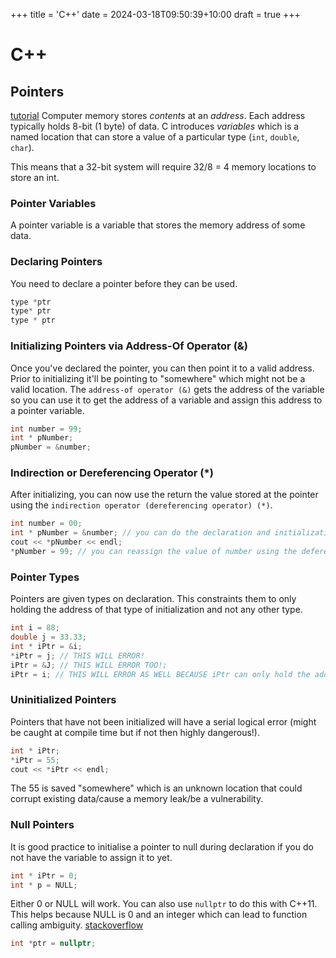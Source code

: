 +++
title = 'C++'
date = 2024-03-18T09:50:39+10:00
draft = true
+++

# C++

## Pointers
[tutorial](https://www3.ntu.edu.sg/home/ehchua/programming/cpp/cp4_PointerReference.html)
Computer memory stores *contents* at an  *address*. Each address typically holds 8-bit (1 byte) of data. C introduces *variables* which is a named location that can store a value of a particular type (`int`, `double`, `char`).

This means that a 32-bit system will require 32/8 = 4 memory locations to store an int.

### Pointer Variables
A pointer variable is a variable that stores the memory address of some data.

### Declaring Pointers
You need to declare a pointer before they can be used.
```cpp
type *ptr
type* ptr
type * ptr
```

### Initializing Pointers via Address-Of Operator (&)
Once you've declared the pointer, you can then point it to a valid address. Prior to initializing it'll be pointing to "somewhere" which might not be a valid location.
The `address-of operator (&)` gets the address of the variable so you can use it to get the address of a variable and assign this address to a pointer variable.
```cpp
int number = 99;
int * pNumber;
pNumber = &number;
```

### Indirection or Dereferencing Operator (*)
After initializing, you can now use the return the value stored at the pointer using the `indirection operator (dereferencing operator) (*)`.
```cpp
int number = 00;
int * pNumber = &number; // you can do the declaration and initialization in the same line
cout << *pNumber << endl;
*pNumber = 99; // you can reassign the value of number using the deference of the pointer
```

### Pointer Types
Pointers are given types on declaration. This constraints them to only holding the address of that type of initialization and not any other type.
```cpp
int i = 88;
double j = 33.33;
int * iPtr = &i;
*iPtr = j; // THIS WILL ERROR!
iPtr = &J; // THIS WILL ERROR TOO!;
iPtr = i; // THIS WILL ERROR AS WELL BECAUSE iPtr can only hold the address of an int!
```  

### Uninitialized Pointers
Pointers that have not been initialized will have a serial logical error (might be caught at compile time but if not then highly dangerous!).
```cpp
int * iPtr;
*iPtr = 55;
cout << *iPtr << endl;
```
The 55 is saved "somewhere" which is an unknown location that could corrupt existing data/cause a memory leak/be a vulnerability.

### Null Pointers
It is good practice to initialise a pointer to null during declaration if you do not have the variable to assign it to yet.
```cpp
int * iPtr = 0;
int * p = NULL;
```
Either 0 or NULL will work. You can also use `nullptr` to do this with C++11. This helps because NULL is 0 and an integer which can lead to function calling ambiguity. [stackoverflow](https://stackoverflow.com/questions/1282295/what-is-the-nullptr-keyword-and-why-is-it-better-than-null)
```cpp
int *ptr = nullptr;                
```